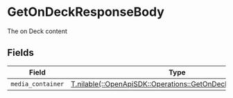 # GetOnDeckResponseBody

The on Deck content


## Fields

| Field                                                                                                              | Type                                                                                                               | Required                                                                                                           | Description                                                                                                        |
| ------------------------------------------------------------------------------------------------------------------ | ------------------------------------------------------------------------------------------------------------------ | ------------------------------------------------------------------------------------------------------------------ | ------------------------------------------------------------------------------------------------------------------ |
| `media_container`                                                                                                  | [T.nilable(::OpenApiSDK::Operations::GetOnDeckMediaContainer)](../../models/operations/getondeckmediacontainer.md) | :heavy_minus_sign:                                                                                                 | N/A                                                                                                                |